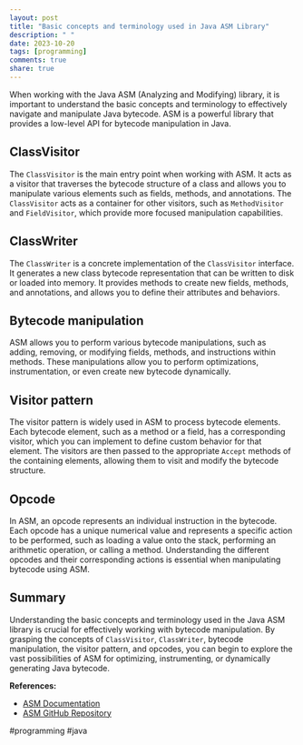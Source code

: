 ```yaml
---
layout: post
title: "Basic concepts and terminology used in Java ASM Library"
description: " "
date: 2023-10-20
tags: [programming]
comments: true
share: true
---
```


When working with the Java ASM (Analyzing and Modifying) library, it is important to understand the basic concepts and terminology to effectively navigate and manipulate Java bytecode. ASM is a powerful library that provides a low-level API for bytecode manipulation in Java.

## ClassVisitor

The `ClassVisitor` is the main entry point when working with ASM. It acts as a visitor that traverses the bytecode structure of a class and allows you to manipulate various elements such as fields, methods, and annotations. The `ClassVisitor` acts as a container for other visitors, such as `MethodVisitor` and `FieldVisitor`, which provide more focused manipulation capabilities.

## ClassWriter

The `ClassWriter` is a concrete implementation of the `ClassVisitor` interface. It generates a new class bytecode representation that can be written to disk or loaded into memory. It provides methods to create new fields, methods, and annotations, and allows you to define their attributes and behaviors.

## Bytecode manipulation

ASM allows you to perform various bytecode manipulations, such as adding, removing, or modifying fields, methods, and instructions within methods. These manipulations allow you to perform optimizations, instrumentation, or even create new bytecode dynamically.

## Visitor pattern

The visitor pattern is widely used in ASM to process bytecode elements. Each bytecode element, such as a method or a field, has a corresponding visitor, which you can implement to define custom behavior for that element. The visitors are then passed to the appropriate `Accept` methods of the containing elements, allowing them to visit and modify the bytecode structure.

## Opcode

In ASM, an opcode represents an individual instruction in the bytecode. Each opcode has a unique numerical value and represents a specific action to be performed, such as loading a value onto the stack, performing an arithmetic operation, or calling a method. Understanding the different opcodes and their corresponding actions is essential when manipulating bytecode using ASM.

## Summary

Understanding the basic concepts and terminology used in the Java ASM library is crucial for effectively working with bytecode manipulation. By grasping the concepts of `ClassVisitor`, `ClassWriter`, bytecode manipulation, the visitor pattern, and opcodes, you can begin to explore the vast possibilities of ASM for optimizing, instrumenting, or dynamically generating Java bytecode.

**References:**
- [ASM Documentation](https://asm.ow2.io/)
- [ASM GitHub Repository](https://github.com/asm-organization/asm) 

#programming #java